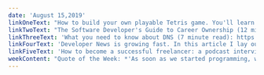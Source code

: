 ```yaml
---
date: 'August 15,2019'
linkOneText: "How to build your own playable Tetris game. You'll learn the latest techniques, including React Hooks and Styled Components (3 hour watch): https://www.freecodecamp.org/news/react-hooks-tetris-game/"
linkTwoText: "The Software Developer's Guide to Career Ownership (12 minute read): https://www.freecodecamp.org/news/software-developers-career-ownership-guide/"
linkThreeText: 'What you need to know about DNS (7 minute read): https://www.freecodecamp.org/news/what-is-dns-anyway/'
linkFourText: 'Developer News is growing fast. In this article I lay out our vision for the future (6 minute read): https://www.freecodecamp.org/news/the-new-way-forward-for-developer-news/'
linkFiveText: 'How to become a successful freelancer: a podcast interview with Kyle Prinsloo. Kyle dropped out of school and worked as a jewelry salesman before teaching himself to code. His freelance business grew, and he now runs a profitable software development consultancy in South Africa. (90 minute listen): https://www.freecodecamp.org/news/how-to-become-a-successful-freelancer-podcast/'
weekContent: "Quote of the Week: *'As soon as we started programming, we found to our surprise that it wasn't as easy to get programs right as we had thought. Debugging had to be discovered. I can remember the exact instant when I realized that a large part of my life from then on was going to be spent in finding mistakes in my own programs.'* — Maurice Wilkes"
---
```

